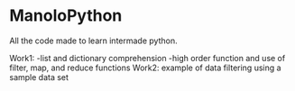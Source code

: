 # ManoloPython
All the code made to learn intermade python.

Work1: -list and dictionary comprehension 
       -high order function and use of filter, map, and reduce functions
Work2: example of data filtering using a sample data set
